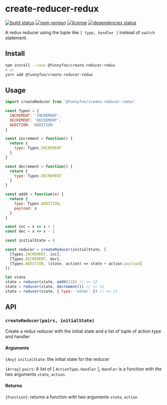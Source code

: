 # create-reducer-redux

[![build status](https://img.shields.io/circleci/project/github/FunnyFoo/create-reducer-redux.svg?style=flat-square)](https://circleci.com/gh/FunnyFoo/create-reducer-redux)
[![npm version](https://img.shields.io/npm/v/@funnyfoo/create-reducer-redux.svg?style=flat-square)](https://www.npmjs.com/package/@funnyfoo/create-reducer-redux)
[![license](https://img.shields.io/npm/l/@funnyfoo/create-reducer-redux.svg?style=flat-square)](https://github.com/FunnyFoo/create-reducer-redux/blob/master/LICENSE)
[![dependencies status](https://david-dm.org/funnyfoo/create-reducer-redux.svg?style=flat-square)](https://david-dm.org/funnyfoo/create-reducer-redux)

A redux reducer using the tuple like `[ type, handler ]` instead of `switch` statement.

## Install

```bash
npm install --save @funnyfoo/create-reducer-redux
# or
yarn add @funnyfoo/create-reducer-redux
```

## Usage

```js
import createReducer from '@funnyfoo/create-reducer-redux'

const Types = {
  INCREMENT: 'INCREMENT',
  DECREMENT: 'DECREMENT',
  ADDITION: 'ADDITION'
}

const increment = function() {
  return {
    type: Types.INCREMENT
  }
}

const decrement = function() {
  return {
    type: Types.DECREMENT
  }
}

const addX = function(x) {
  return {
    type: Types.ADDITION,
    payload: x
  }
}

const inc = x => x + 1
const dec = x => x - 1

const initialState = 0

const reducer = createReducer(initialState, [
  [Types.INCREMENT, inc],
  [Types.DECREMENT, dec],
  [Types.ADDITION, (state, action) => state + action.payload]
])

let state
state = reducer(state, addX(12)) // => 12
state = reducer(state, decrement()) // => 11
state = reducer(state, { type: 'other' }) // => 11
```

## API

### `createReducer(pairs, initialState)`

Create a redux reducer with the initial state and a list of tuple of action type and handler

#### Arguments

`{Any}` `initialState`: the initial state for the reducer

`{Array}` `pairs`: A list of [ `ActionType`, `Handler` ], `Handler` is a function with the two arguments `state`, `action`.

#### Returns

`{Function}`: returns a function with two arguments `state`, `action`
